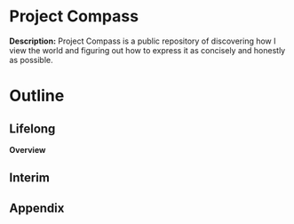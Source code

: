 # Project Compass

**Description:** Project Compass is a public repository of discovering how I view the world and figuring out how to express it as concisely and honestly as possible.

# Outline

## Lifelong

**Overview**



## Interim

## Appendix
